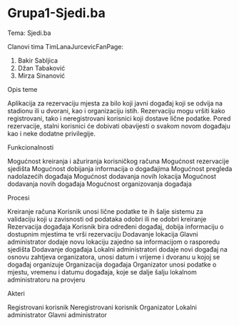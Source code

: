 # Grupa1-Sjedi.ba

Tema: Sjedi.ba

Clanovi tima TimLanaJurcevicFanPage:

1. Bakir Sabljica
2. Džan Tabaković
3. Mirza Sinanović

Opis teme

Aplikacija za rezervaciju mjesta za bilo koji javni događaj koji se odvija na stadionu ili u dvorani, kao i organizaciju istih.
Rezervaciju mogu vršiti kako registrovani, tako i neregistrovani korisnici koji dostave lične podatke. Pored rezervacije, 
stalni korisnici će dobivati obavijesti o svakom novom događaju kao i neke dodatne privilegije.




Funkcionalnosti

  Mogućnost kreiranja i ažuriranja korisničkog računa
  Mogućnost rezervacije sjedišta
  Mogućnost dobijanja informacija o događajima
  Mogućnost pregleda nadolazećih događaja
  Mogućnost dodavanja novih lokacija
  Mogućnost dodavanja novih događaja
  Mogućnost organizovanja događaja



Procesi

  Kreiranje računa 
    Korisnik unosi lične podatke te ih šalje sistemu za validaciju koji u zavisnosti od podataka odobri ili ne odobri kreiranje
  Rezervacija događaja
    Korisnik bira određeni događaj, dobija informaciju o dostupnim mjestima te vrši rezervaciju
  Dodavanje lokacija
    Glavni administrator dodaje novu lokaciju zajedno sa informacijom o rasporedu sjedišta
  Dodavanje događaja
    Lokalni administratori dodaje novi događaj na osnovu zahtjeva organizatora, unosi datum i vrijeme i dvoranu 
    u kojoj se događaj organizuje
  Organizacija događaja
    Organizator unosi podatke o mjestu, vremenu i datumu događaja, koje se dalje šalju lokalnom administratoru na provjeru
    
Akteri

  Registrovani korisnik
  Neregistrovani korisnik
  Organizator
  Lokalni administrator
  Glavni administrator
